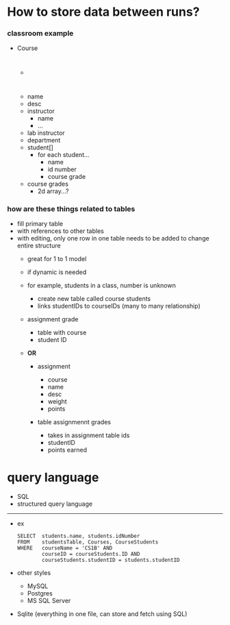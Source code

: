 # How to store data between runs?

### classroom example

- Course
  - #
  - name
  - desc
  - instructor
    - name
    - ...
  - lab instructor
  - department
  - student[]
    - for each student...
      - name
      - id number
      - course grade
  - course grades
    - 2d array...?

### how are these things related to tables
  
- fill primary table
- with references to other tables
- with editing, only one row in one table needs to be added to change entire structure
  - great for 1 to 1 model
  - if dynamic is needed
  - for example, students in a class, number is unknown
    - create new table called course students
    - links studentIDs to courseIDs (many to many relationship)

  - assignment grade
    - table with course
    - student ID

  - **OR**
    - assignment
      - course
      - name
      - desc
      - weight
      - points

    - table assignmennt grades
      - takes in assignment table ids
      - studentID
      - points earned


# query language
  - SQL
  - structured query language
---
  - ex
    ```
    SELECT  students.name, students.idNumber
    FROM    studentsTable, Courses, CourseStudents
    WHERE   courseName = 'CS1B' AND 
            courseID = courseStudents.ID AND 
            courseStudents.studentID = students.studentID
    ```
    
  - other styles
    - MySQL
    - Postgres
    - MS SQL Server
  - Sqlite (everything in one file, can store and fetch using SQL)
    
    
  
